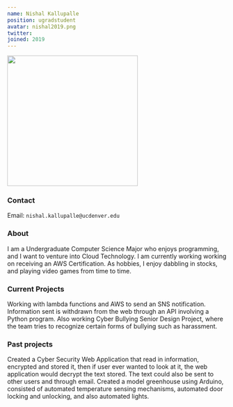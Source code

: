 ```yaml
---
name: Nishal Kallupalle 
position: ugradstudent
avatar: nishal2019.png
twitter:
joined: 2019
---
```


<img width="300" src="{{site.baseurl}}/images/people/{{page.avatar}}" data-action="zoom">

### Contact

Email: `nishal.kallupalle@ucdenver.edu`<br>


### About
I am a Undergraduate Computer Science Major who enjoys programming, and I want to venture into Cloud Technology. I am currently working working on receiving an AWS Certification. As hobbies, I enjoy dabbling in stocks, and playing video games from time to time.

### Current Projects
Working with lambda functions and AWS to send an SNS notification. Information sent is withdrawn from the web through an API involving a Python program. Also working Cyber Bullying Senior Design Project, where the team tries to recognize certain forms of bullying such as harassment.

### Past projects
Created a Cyber Security Web Application that read in information, encrypted and stored it, then if user ever wanted to look at it, the web application would decrypt the text stored. The text could also be sent to other users and through email. Created a model greenhouse using Arduino, consisted of automated temperature sensing mechanisms, automated door locking and unlocking, and also automated lights.

